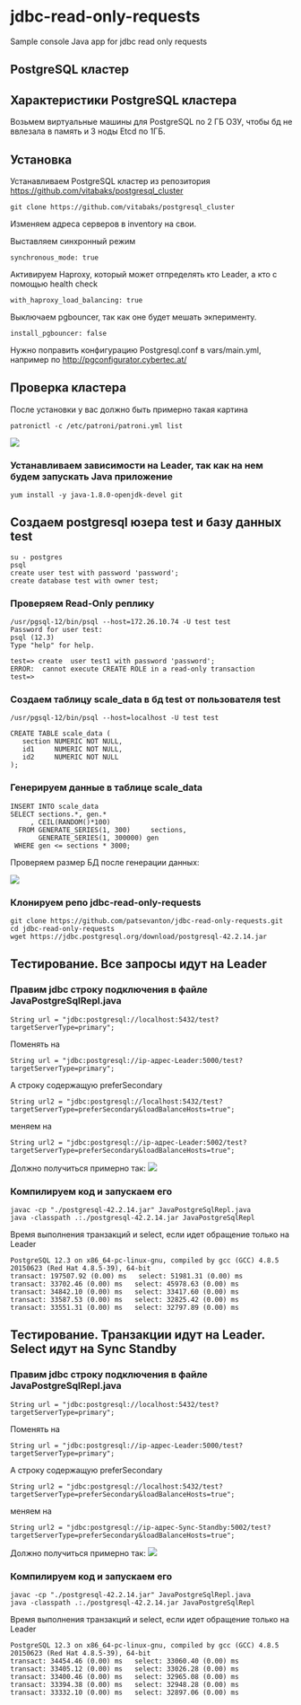 # jdbc-read-only-requests
Sample console Java app for jdbc read only requests

## PostgreSQL кластер

## Характеристики PostgreSQL кластера

Возьмем виртуальные машины для PostgreSQL по 2 ГБ ОЗУ, чтобы бд не ввлезала в память и 3 ноды Etcd по 1ГБ.

## Установка

Устанавливаем PostgreSQL кластер из репозитория https://github.com/vitabaks/postgresql_cluster
```
git clone https://github.com/vitabaks/postgresql_cluster
```
Изменяем адреса серверов в inventory на свои. 

Выставляем синхронный режим
```
synchronous_mode: true
```
Активируем Haproxy, который может отпределять кто Leader, а кто c помощью health check
```
with_haproxy_load_balancing: true
```
Выключаем pgbouncer, так как оне будет мешать экперименту.
```
install_pgbouncer: false
```

Нужно поправить конфигурацию Postgresql.conf в vars/main.yml, например по http://pgconfigurator.cybertec.at/

## Проверка кластера

После установки у вас должно быть примерно такая картина
```
patronictl -c /etc/patroni/patroni.yml list
```
![](https://habrastorage.org/webt/14/g9/kl/14g9kluwlob-bcp3nkci4huoyoe.png)

### Устанавливаем зависимости на Leader, так как на нем будем запускать Java приложение
```
yum install -y java-1.8.0-openjdk-devel git
```

## Создаем postgresql юзера test и базу данных test
```
su - postgres
psql
create user test with password 'password';
create database test with owner test;
```

### Проверяем Read-Only реплику
```
/usr/pgsql-12/bin/psql --host=172.26.10.74 -U test test
Password for user test: 
psql (12.3)
Type "help" for help.

test=> create  user test1 with password 'password';
ERROR:  cannot execute CREATE ROLE in a read-only transaction
test=> 
```

### Создаем таблицу scale_data в бд test от пользователя test
```
/usr/pgsql-12/bin/psql --host=localhost -U test test
```

```
CREATE TABLE scale_data (
   section NUMERIC NOT NULL,
   id1     NUMERIC NOT NULL,
   id2     NUMERIC NOT NULL
);
```

### Генерируем данные в таблице scale_data
```
INSERT INTO scale_data
SELECT sections.*, gen.*
     , CEIL(RANDOM()*100) 
  FROM GENERATE_SERIES(1, 300)     sections,
       GENERATE_SERIES(1, 300000) gen
 WHERE gen <= sections * 3000;
```

Проверяем размер БД после генерации данных:

![](https://habrastorage.org/webt/xm/7b/th/xm7bthcpwlkcrzut32igvnam96a.png)

### Клонируем репо jdbc-read-only-requests
```
git clone https://github.com/patsevanton/jdbc-read-only-requests.git
cd jdbc-read-only-requests
wget https://jdbc.postgresql.org/download/postgresql-42.2.14.jar
```

## Тестирование. Все запросы идут на Leader

### Правим jdbc строку подключения в файле JavaPostgreSqlRepl.java
```
String url = "jdbc:postgresql://localhost:5432/test?targetServerType=primary";
```
Поменять на 
```
String url = "jdbc:postgresql://ip-адрес-Leader:5000/test?targetServerType=primary";
```

А строку содержащую preferSecondary
```
String url2 = "jdbc:postgresql://localhost:5432/test?targetServerType=preferSecondary&loadBalanceHosts=true";
```
меняем на 
```
String url2 = "jdbc:postgresql://ip-адрес-Leader:5002/test?targetServerType=preferSecondary&loadBalanceHosts=true";
```

Должно получиться примерно так:
![](https://habrastorage.org/webt/7y/e5/5b/7ye55bh_pyoktphlqnecd4qcux8.png)


### Компилируем код и запускаем его
```
javac -cp "./postgresql-42.2.14.jar" JavaPostgreSqlRepl.java
java -classpath .:./postgresql-42.2.14.jar JavaPostgreSqlRepl
```

Время выполнения транзакций и select, если идет обращение только на Leader
```
PostgreSQL 12.3 on x86_64-pc-linux-gnu, compiled by gcc (GCC) 4.8.5 20150623 (Red Hat 4.8.5-39), 64-bit
transact: 197507.92 (0.00) ms   select: 51981.31 (0.00) ms
transact: 33702.46 (0.00) ms   select: 45978.63 (0.00) ms
transact: 34842.10 (0.00) ms   select: 33417.60 (0.00) ms
transact: 33587.53 (0.00) ms   select: 32825.42 (0.00) ms
transact: 33551.31 (0.00) ms   select: 32797.89 (0.00) ms
```

## Тестирование. Транзакции идут на Leader. Select идут на Sync Standby

### Правим jdbc строку подключения в файле JavaPostgreSqlRepl.java
```
String url = "jdbc:postgresql://localhost:5432/test?targetServerType=primary";
```
Поменять на 
```
String url = "jdbc:postgresql://ip-адрес-Leader:5000/test?targetServerType=primary";
```

А строку содержащую preferSecondary
```
String url2 = "jdbc:postgresql://localhost:5432/test?targetServerType=preferSecondary&loadBalanceHosts=true";
```
меняем на 
```
String url2 = "jdbc:postgresql://ip-адрес-Sync-Standby:5002/test?targetServerType=preferSecondary&loadBalanceHosts=true";
```

Должно получиться примерно так:
![](https://habrastorage.org/webt/7y/e5/5b/7ye55bh_pyoktphlqnecd4qcux8.png)


### Компилируем код и запускаем его
```
javac -cp "./postgresql-42.2.14.jar" JavaPostgreSqlRepl.java
java -classpath .:./postgresql-42.2.14.jar JavaPostgreSqlRepl
```

Время выполнения транзакций и select, если идет обращение только на Leader
```
PostgreSQL 12.3 on x86_64-pc-linux-gnu, compiled by gcc (GCC) 4.8.5 20150623 (Red Hat 4.8.5-39), 64-bit
transact: 34454.46 (0.00) ms   select: 33060.40 (0.00) ms
transact: 33405.12 (0.00) ms   select: 33026.28 (0.00) ms
transact: 33400.46 (0.00) ms   select: 32965.08 (0.00) ms
transact: 33394.38 (0.00) ms   select: 32948.28 (0.00) ms
transact: 33332.10 (0.00) ms   select: 32897.06 (0.00) ms
```
